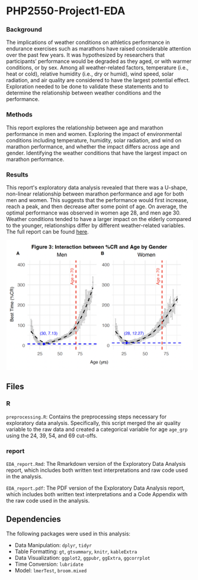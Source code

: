# PHP2550-Project1-EDA

### Background

The implications of weather conditions on athletics performance in endurance exercises such as marathons have raised considerable attention over the past few years. It was hypothesized by researchers that participants’ performance would be degraded as they aged, or with warmer conditions, or by sex. Among all weather-related factors, temperature (i.e., heat or cold), relative humidity (i.e., dry or humid), wind speed, solar radiation, and air quality are considered to have the largest potential effect. Exploration needed to be done to validate these statements and to determine the relationship between weather conditions and the performance.

### Methods

This report explores the relationship between age and marathon performance in men and women. Exploring the impact of environmental conditions including temperature, humidity, solar radiation, and wind on marathon performance, and whether the impact differs across age and gender. Identifying the weather conditions that have the largest impact on marathon performance.

### Results

This report's exploratory data analysis revealed that there was a U-shape, non-linear relationship between marathon performance and age for both men and women. This suggests that the performance would first increase, reach a peak, and then decrease after some point of age. On average, the optimal performance was observed in women age 28, and men age 30. Weather conditions tended to have a larger impact on the elderly compared to the younger, relationships differ by different weather-related variables. The full report can be found [here](report/EDA_report.pdf).

![](Images/Age.png)

## Files
### R
`preprocessing.R`: Contains the preprocessing steps necessary for exploratory data analysis. Specifically, this script merged the air quality variable to the raw data and created a categorical variable for age `age_grp` using the 24, 39, 54, and 69 cut-offs. 

### report
`EDA_report.Rmd`: The Rmarkdown version of the Exploratory Data Analysis report, which includes both written text interpretations and raw code used in the analysis. 

`EDA_report.pdf`: The PDF version of the Exploratory Data Analysis report, which includes both written text interpretations and a Code Appendix with the raw code used in the analysis. 


## Dependencies

The following packages were used in this analysis: 

 - Data Manipulation: `dplyr`, `tidyr`
 - Table Formatting: `gt`, `gtsummary`, `knitr`, `kableExtra`
 - Data Visualization: `ggplot2`, `ggpubr`, `ggExtra`, `ggcorrplot`
 - Time Conversion: `lubridate`
 - Model: `lmerTest`, `broom.mixed`
 
